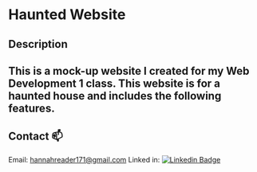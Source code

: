 # Haunted Website
## Description
This is a mock-up website I created for my Web Development 1 class. This website is for a haunted house and includes the following features.
 - 

## Contact :mailbox:
Email: hannahreader171@gmail.com
Linked in: [![Linkedin Badge](https://img.shields.io/badge/LinkedIn-blue?style=for-the-badge&logo=linkedin&logoColor=white)](https://www.linkedin.com/in/hannah-reader-36643b17b/)
